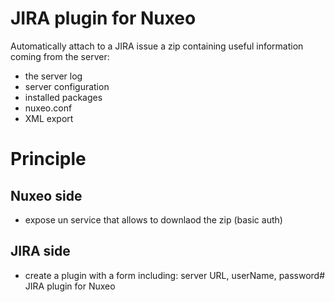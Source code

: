 # JIRA plugin for Nuxeo

Automatically attach to a JIRA issue a zip containing useful information coming from the server:
- the server log
- server configuration
- installed packages
- nuxeo.conf
- XML export

# Principle

## Nuxeo side

- expose un service that allows to downlaod the zip (basic auth)

## JIRA side

- create a plugin with a form including: server URL, userName, password# JIRA plugin for Nuxeo


